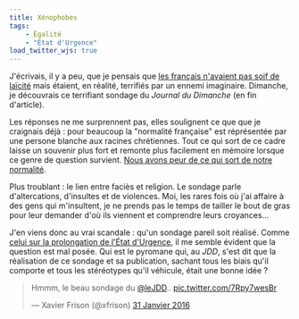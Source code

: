 ```yaml
---
title: Xénophobes
tags:
    - Égalité
    - "État d'Urgence"
load_twitter_wjs: true
---
```


J'écrivais, il y a peu, que je pensais que
[les français n'avaient pas soif de laïcité](/notes/2016-01-laicite/ 'Laïcité')
mais étaient, en réalité, terrifiés par un ennemi imaginaire. Dimanche, je
découvrais ce terrifiant sondage du _Journal du Dimanche_ (en fin d'article).

Les réponses ne me surprennent pas, elles soulignent ce que que je craignais
déjà : pour beaucoup la "normalité française" est réprésentée par une persone
blanche aux racines chrétiennes. Tout ce qui sort de ce cadre laisse un souvenir
plus fort et remonte plus facilement en mémoire lorsque ce genre de question
survient.
[Nous avons peur de ce qui sort de notre normalité](http://blog.francetvinfo.fr/classe-eco/2015/11/29/vertus-et-vices-de-la-comedie-securitaire.html).

Plus troublant : le lien entre faciès et religion. Le sondage parle
d'altercations, d'insultes et de violences. Moi, les rares fois où j'ai affaire
à des gens qui m'insultent, je ne prends pas le temps de tailler le bout de gras
pour leur demander d'où ils viennent et comprendre leurs croyances…

J'en viens donc au vrai scandale : qu'un sondage pareil soit réalisé. Comme
[celui sur la prolongation de l'État d'Urgence](/notes/2016-01-favorables/ 'Favorables ?'),
il me semble évident que la question est mal posée. Qui est le pyromane qui, au
_JDD_, s'est dit que la réalisation de ce sondage et sa publication, sachant
tous les biais qu'il comporte et tous les stéréotypes qu'il véhicule, était une
bonne idée ?

<blockquote class="twitter-tweet" lang="fr"><p lang="fr" dir="ltr">Hmmm, le beau sondage du <a href="https://twitter.com/leJDD">@leJDD</a>.. <a href="https://t.co/7Rpy7wesBr">pic.twitter.com/7Rpy7wesBr</a></p>&mdash; Xavier Frison (@xfrison) <a href="https://twitter.com/xfrison/status/693766933620113408">31 Janvier 2016</a></blockquote>

